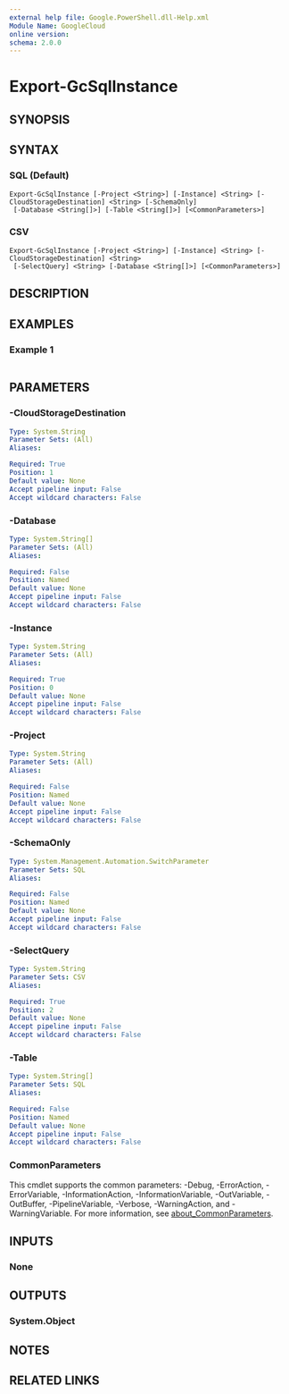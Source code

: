 ```yaml
---
external help file: Google.PowerShell.dll-Help.xml
Module Name: GoogleCloud
online version:
schema: 2.0.0
---
```


# Export-GcSqlInstance

## SYNOPSIS


## SYNTAX

### SQL (Default)
```
Export-GcSqlInstance [-Project <String>] [-Instance] <String> [-CloudStorageDestination] <String> [-SchemaOnly]
 [-Database <String[]>] [-Table <String[]>] [<CommonParameters>]
```

### CSV
```
Export-GcSqlInstance [-Project <String>] [-Instance] <String> [-CloudStorageDestination] <String>
 [-SelectQuery] <String> [-Database <String[]>] [<CommonParameters>]
```

## DESCRIPTION


## EXAMPLES

### Example 1
```powershell

```



## PARAMETERS

### -CloudStorageDestination


```yaml
Type: System.String
Parameter Sets: (All)
Aliases:

Required: True
Position: 1
Default value: None
Accept pipeline input: False
Accept wildcard characters: False
```

### -Database


```yaml
Type: System.String[]
Parameter Sets: (All)
Aliases:

Required: False
Position: Named
Default value: None
Accept pipeline input: False
Accept wildcard characters: False
```

### -Instance


```yaml
Type: System.String
Parameter Sets: (All)
Aliases:

Required: True
Position: 0
Default value: None
Accept pipeline input: False
Accept wildcard characters: False
```

### -Project


```yaml
Type: System.String
Parameter Sets: (All)
Aliases:

Required: False
Position: Named
Default value: None
Accept pipeline input: False
Accept wildcard characters: False
```

### -SchemaOnly


```yaml
Type: System.Management.Automation.SwitchParameter
Parameter Sets: SQL
Aliases:

Required: False
Position: Named
Default value: None
Accept pipeline input: False
Accept wildcard characters: False
```

### -SelectQuery


```yaml
Type: System.String
Parameter Sets: CSV
Aliases:

Required: True
Position: 2
Default value: None
Accept pipeline input: False
Accept wildcard characters: False
```

### -Table


```yaml
Type: System.String[]
Parameter Sets: SQL
Aliases:

Required: False
Position: Named
Default value: None
Accept pipeline input: False
Accept wildcard characters: False
```

### CommonParameters
This cmdlet supports the common parameters: -Debug, -ErrorAction, -ErrorVariable, -InformationAction, -InformationVariable, -OutVariable, -OutBuffer, -PipelineVariable, -Verbose, -WarningAction, and -WarningVariable. For more information, see [about_CommonParameters](http://go.microsoft.com/fwlink/?LinkID=113216).

## INPUTS

### None

## OUTPUTS

### System.Object
## NOTES

## RELATED LINKS
